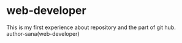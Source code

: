 # web-developer

This is my first experience about repository and the part of git hub.
<br>
author-sana(web-developer)
